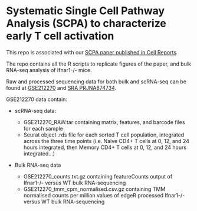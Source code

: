 # Systematic Single Cell Pathway Analysis (SCPA) to characterize early T cell activation

This repo is associated with our [SCPA paper published in Cell Reports](https://www.sciencedirect.com/science/article/pii/S2211124722015716?via%3Dihub)

The repo contains all the R scripts to replicate figures of the paper, and bulk RNA-seq analysis of Ifnar1-/- mice.

Raw and processed sequencing data for both bulk and scRNA-seq can be found at [GSE212270](https://www.ncbi.nlm.nih.gov/geo/query/acc.cgi?acc=GSE212270) and [SRA PRJNA874734](https://www.ncbi.nlm.nih.gov/Traces/study/?acc=PRJNA874734&o=acc_s%3Aa).

GSE212270 data contain:

- scRNA-seq data:
  - GSE212270_RAW.tar containing matrix, features, and barcode files for each sample
  - Seurat object .rds file for each sorted T cell population, integrated across the three time points (i.e. Naive CD4+ T cells at 0, 12, and 24 hours integrated, then Memory CD4+ T cells at 0, 12, and 24 hours integrated...)

- Bulk RNA-seq data
  - GSE212270_counts.txt.gz containing featureCounts output of Ifnar1-/- versus WT bulk RNA-sequencing
  - GSE212270_tmm_cpm_normalised.csv.gz containing TMM normalised counts per million values of edgeR processed Ifnar1-/- versus WT bulk RNA-sequencing
